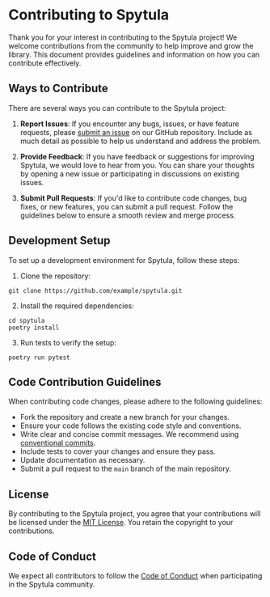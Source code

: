 # Contributing to Spytula

Thank you for your interest in contributing to the Spytula project! We welcome contributions from the community to help improve and grow the library. This document provides guidelines and information on how you can contribute effectively.

## Ways to Contribute

There are several ways you can contribute to the Spytula project:

1. **Report Issues**: If you encounter any bugs, issues, or have feature requests, please [submit an issue](https://github.com/pirhoo/spytula/issues) on our GitHub repository. Include as much detail as possible to help us understand and address the problem.

2. **Provide Feedback**: If you have feedback or suggestions for improving Spytula, we would love to hear from you. You can share your thoughts by opening a new issue or participating in discussions on existing issues.

3. **Submit Pull Requests**: If you'd like to contribute code changes, bug fixes, or new features, you can submit a pull request. Follow the guidelines below to ensure a smooth review and merge process.

## Development Setup

To set up a development environment for Spytula, follow these steps:

1. Clone the repository:

```shell
git clone https://github.com/example/spytula.git
```

2. Install the required dependencies:

```shell
cd spytula
poetry install
```

3. Run tests to verify the setup:

```shell
poetry run pytest
```

## Code Contribution Guidelines

When contributing code changes, please adhere to the following guidelines:

* Fork the repository and create a new branch for your changes.
* Ensure your code follows the existing code style and conventions.
* Write clear and concise commit messages. We recommend using [conventional commits](https://www.conventionalcommits.org).
* Include tests to cover your changes and ensure they pass.
* Update documentation as necessary.
* Submit a pull request to the `main` branch of the main repository.

## License

By contributing to the Spytula project, you agree that your contributions will be licensed under the [MIT License](https://opensource.org/licenses/MIT). You retain the copyright to your contributions.

## Code of Conduct

We expect all contributors to follow the [Code of Conduct](https://github.com/pirhoo/spytula/blob/main/CODE_OF_CONDUCT.md) when participating in the Spytula community.
